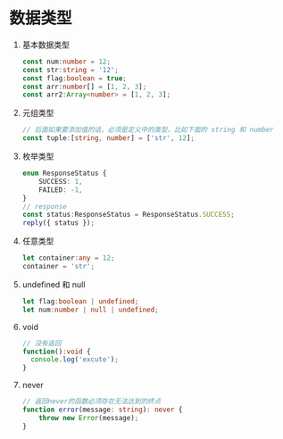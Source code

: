 # 数据类型

1. 基本数据类型

   ```typescript
   const num:number = 12;
   const str:string = '12';
   const flag:boolean = true;
   const arr:number[] = [1, 2, 3];
   const arr2:Array<number> = [1, 2, 3];
   ```

2. 元组类型

   ```typescript
   // 后面如果要添加值的话，必须是定义中的类型，比如下面的 string 和 number
   const tuple:[string, number] = ['str', 12];
   ```

3. 枚举类型

   ```typescript
   enum ResponseStatus {
       SUCCESS: 1,
       FAILED: -1,
   }
   // response
   const status:ResponseStatus = ResponseStatus.SUCCESS;
   reply({ status });
   ```

4. 任意类型

   ```typescript
   let container:any = 12;
   container = 'str';
   ```

5. undefined 和 null

   ```typescript
   let flag:boolean | undefined;
   let num:number | null | undefined;
   ```

6. void

   ```typescript
   // 没有返回
   function():void {
     console.log('excute');
   }
   ```

7. never

   ```typescript
   // 返回never的函数必须存在无法达到的终点
   function error(message: string): never {
       throw new Error(message);
   }
   ```


